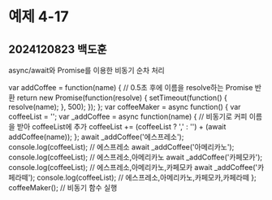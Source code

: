 # 예제 4-17  
## 2024120823 백도훈  

async/await와 Promise를 이용한 비동기 순차 처리


var addCoffee = function(name) {
  // 0.5초 후에 이름을 resolve하는 Promise 반환
  return new Promise(function(resolve) {
    setTimeout(function() {
      resolve(name);
    }, 500);
  });
};
var coffeeMaker = async function() {
  var coffeeList = '';
  var _addCoffee = async function(name) {
    // 비동기로 커피 이름을 받아 coffeeList에 추가
    coffeeList += (coffeeList ? ',' : '') + (await addCoffee(name));
  };
  await _addCoffee('에스프레소');
  console.log(coffeeList); // 에스프레소
  await _addCoffee('아메리카노');
  console.log(coffeeList); // 에스프레소,아메리카노
  await _addCoffee('카페모카');
  console.log(coffeeList); // 에스프레소,아메리카노,카페모카
  await _addCoffee('카페라떼');
  console.log(coffeeList); // 에스프레소,아메리카노,카페모카,카페라떼
};
coffeeMaker(); // 비동기 함수 실행

